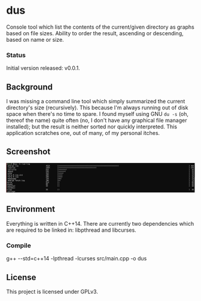 dus
===

Console tool which list the contents of the current/given directory as graphs based on file sizes. Ability to order the result, ascending or descending, based on name or size.

### Status
Initial version released: v0.0.1.

## Background
I was missing a command line tool which simply summarized the current directory's size (recursively). This because I'm always running out of disk space when there's no time to spare. I found myself using GNU `du -s` (oh, thereof the name) quite often (no, I don't have any graphical file manager installed); but the result is neither sorted nor quickly interpreted. This application scratches one, out of many, of my personal itches.

## Screenshot
![dus preview](screenshot.png)

## Environment
Everything is written in C++14. There are currently two dependencies which are required to be linked in: libpthread and libcurses.

### Compile
g++ --std=c++14 -lpthread -lcurses src/main.cpp -o dus

## License
This project is licensed under GPLv3.

